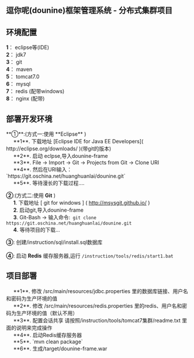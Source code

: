 <h2>逗你呢(dounine)框架管理系统 - 分布式集群项目</h2>
<h2>环境配置</h2>

**1**： eclipse等(IDE)<br/>
**2**： jdk7<br/>
**3**： git<br/>
**4**： maven<br/>
**5**： tomcat7.0<br/>
**6**： mysql<br/>
**7**： redis (配带windows)<br/>
**8**： nginx (配带)<br/>
<h2>部署开发环境</h2>
**①**:(方式一:使用 **Eclipse** )<br/>
&nbsp;&nbsp;&nbsp;&nbsp; **1**. 下载地址 [Eclipse IDE for Java EE Developers]( http://eclipse.org/downloads/ )(带git的版本)<br/>
&nbsp;&nbsp;&nbsp;&nbsp; **2**. 启动 eclpse,导入dounine-frame<br/>
&nbsp;&nbsp;&nbsp;&nbsp; **3**. File -> Import -> Git -> Projects from Git -> Clone URI<br/>
&nbsp;&nbsp;&nbsp;&nbsp; **4**. 然后在URI输入：`https://git.oschina.net/huanghuanlai/dounine.git`<br/>
&nbsp;&nbsp;&nbsp;&nbsp; **5**. 等待漫长的下载过程....<br/>

**②**:(方式二:使用 **Git** )<br/>
&nbsp;&nbsp;&nbsp;&nbsp; **1**. 下载地址 [ git for windows ] ( http://msysgit.github.io/ )<br/>
&nbsp;&nbsp;&nbsp;&nbsp; **2**. 启动git,导入dounine-frame<br/>
&nbsp;&nbsp;&nbsp;&nbsp; **3**. Git-Bash  -> 输入命令:` git clone https://git.oschina.net/huanghuanlai/dounine.git`<br/>
&nbsp;&nbsp;&nbsp;&nbsp; **4**. 等待项目的下载...<br/>

**③**: 创建/instruction/sql/install.sql数据库<br/><br/>
**④**: 启动 **Redis** 缓存服务器,运行 `/instruction/tools/redis/start1.bat` <br/>

<h2>项目部署</h2>
&nbsp;&nbsp;&nbsp;&nbsp; **1**. 修改 /src/main/resources/jdbc.properties 里的数据库链接、用户名和密码为生产环境的值<br/>
&nbsp;&nbsp;&nbsp;&nbsp; **2**. 修改 /src/main/resources/redis.properties 里的redis、用户名和密码为生产环境的值（默认不用）<br/>
&nbsp;&nbsp;&nbsp;&nbsp; **3**. 配置会话共享  请按照/instruction/tools/tomcat7集群/readme.txt 里面的说明来完成操作<br/>
&nbsp;&nbsp;&nbsp;&nbsp; **4**. 启动Redis缓存服务器<br/>
&nbsp;&nbsp;&nbsp;&nbsp; **5**. `mvn clean package`<br/>
&nbsp;&nbsp;&nbsp;&nbsp; **6**. 生成/target/dounine-frame.war<br/>
